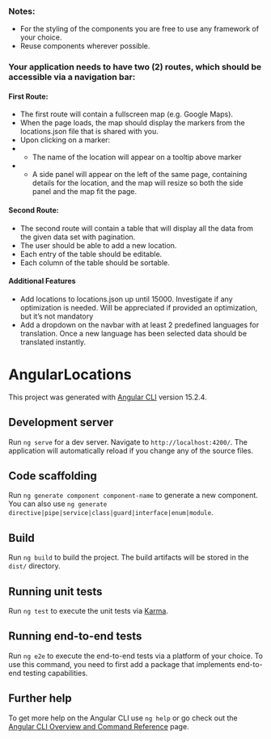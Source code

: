 ### Notes:
- For the styling of the components you are free to use any framework of your choice.
- Reuse components wherever possible.

### Your application needs to have two (2) routes, which should be accessible via a navigation bar:

#### First Route:
- The first route will contain a fullscreen map (e.g. Google Maps).
- When the page loads, the map should display the markers from the locations.json file that
is shared with you.
- Upon clicking on a marker:
- - The name of the location will appear on a tooltip above marker
- - A side panel will appear on the left of the same page, containing details for the
location, and the map will resize so both the side panel and the map fit the page.
#### Second Route:
- The second route will contain a table that will display all the data from the given data set with pagination.
- The user should be able to add a new location.
- Each entry of the table should be editable.
- Each column of the table should be sortable.

#### Additional Features
- Add locations to locations.json up until 15000. Investigate if any optimization is needed. Will be appreciated if provided an optimization, but it’s not mandatory
- Add a dropdown on the navbar with at least 2 predefined languages for translation. Once a new language has been selected data should be translated instantly.

# AngularLocations

This project was generated with [Angular CLI](https://github.com/angular/angular-cli) version 15.2.4.

## Development server

Run `ng serve` for a dev server. Navigate to `http://localhost:4200/`. The application will automatically reload if you change any of the source files.

## Code scaffolding

Run `ng generate component component-name` to generate a new component. You can also use `ng generate directive|pipe|service|class|guard|interface|enum|module`.

## Build

Run `ng build` to build the project. The build artifacts will be stored in the `dist/` directory.

## Running unit tests

Run `ng test` to execute the unit tests via [Karma](https://karma-runner.github.io).

## Running end-to-end tests

Run `ng e2e` to execute the end-to-end tests via a platform of your choice. To use this command, you need to first add a package that implements end-to-end testing capabilities.

## Further help

To get more help on the Angular CLI use `ng help` or go check out the [Angular CLI Overview and Command Reference](https://angular.io/cli) page.
